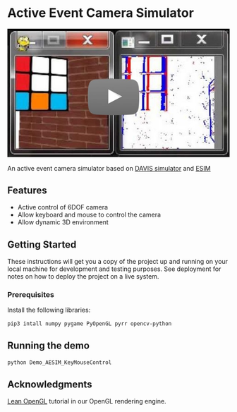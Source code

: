 # Active Event Camera Simulator
[![AESIM](pictures/video_screenshot.jpg)](https://youtu.be/1CFUxxfl1Hs)


An active event camera simulator based on [DAVIS simulator](https://github.com/uzh-rpg/rpg_davis_simulator) and [ESIM](https://github.com/uzh-rpg/rpg_esim)

## Features
* Active control of 6DOF camera
* Allow keyboard and mouse to control the camera
* Allow dynamic 3D environment

## Getting Started

These instructions will get you a copy of the project up and running on your local machine for development and testing purposes. See deployment for notes on how to deploy the project on a live system.

### Prerequisites

Install the following libraries:

```
pip3 intall numpy pygame PyOpenGL pyrr opencv-python
```

## Running the demo

```
python Demo_AESIM_KeyMouseControl
```

## Acknowledgments

[Lean OpenGL](https://learnopengl.com/) tutorial in our OpenGL rendering engine.
